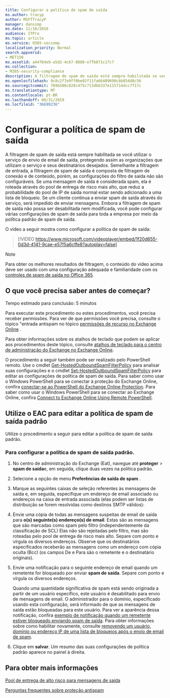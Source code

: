 ```yaml
---
title: Configurar a política de spam de saída
ms.author: tracyp
author: MSFTTracyP
manager: dansimp
ms.date: 11/10/2016
audience: ITPro
ms.topic: article
ms.service: O365-seccomp
localization_priority: Normal
search.appverid:
- MET150
ms.assetid: a44764e9-a5d2-4c67-8888-e7fb871c17c7
ms.collection:
- M365-security-compliance
description: A filtragem de spam de saída está sempre habilitada se você utilizar o serviço de envio de email de saída, protegendo assim as organizações que utilizam o serviço e seus destinatários desejados.
ms.openlocfilehash: 9c8c2f7e9ff0be02f11fa66409690cbb854d8c56
ms.sourcegitcommit: 769b506c828c475c713dbb337e115714dcc7f17c
ms.translationtype: MT
ms.contentlocale: pt-BR
ms.lasthandoff: 08/31/2019
ms.locfileid: "36699236"
---
```

# <a name="configure-the-outbound-spam-policy"></a>Configurar a política de spam de saída

A filtragem de spam de saída está sempre habilitada se você utilizar o serviço de envio de email de saída, protegendo assim as organizações que utilizam o serviço e seus destinatários desejados. Semelhante a filtragem de entrada, a filtragem de spam de saída é composta de filtragem de conexão e de conteúdo, porém, as configurações do filtro de saída não são configuráveis. Se uma mensagem de saída é considerada spam, ela é roteada através do pool de entrega de risco mais alto, que reduz a probabilidade do pool de IP de saída normal estar sendo adicionado a uma lista de bloqueio. Se um cliente continua a enviar spam de saída através do serviço, será impedido de enviar mensagens. Embora a filtragem de spam de saída não possa ser desabilitada nem modificada, você pode configurar várias configurações de spam de saída para toda a empresa por meio da política padrão de spam de saída. 
  
O vídeo a seguir mostra como configurar a política de spam de saída:
  
> [!VIDEO https://www.microsoft.com/videoplayer/embed/1f20d655-0d3d-4141-9cae-e57f5a6cffe8?autoplay=false]
  
> [!NOTE]
> Para obter os melhores resultados de filtragem, o conteúdo do vídeo acima deve ser usado com uma configuração adequada e familiaridade com os [controles de spam de saída no Office 365](https://docs.microsoft.com/office365/securitycompliance/outbound-spam-controls).

## <a name="what-do-you-need-to-know-before-you-begin"></a>O que você precisa saber antes de começar?
<a name="sectionSection0"> </a>

Tempo estimado para conclusão: 5 minutos
  
Para executar este procedimento ou estes procedimentos, você precisa receber permissões. Para ver de que permissões você precisa, consulte o tópico "entrada antispam no tópico [permissões de recurso no Exchange Online](http://technet.microsoft.com/library/15073ce1-0917-403b-8839-02a2ebc96e16.aspx) . 
  
Para obter informações sobre os atalhos de teclado que podem se aplicar aos procedimentos deste tópico, consulte [atalhos de teclado para o centro de administração do Exchange no Exchange Online](https://docs.microsoft.com/Exchange/accessibility/keyboard-shortcuts-in-admin-center).
  
O procedimento a seguir também pode ser realizado pelo PowerShell remoto. Use o cmdlet [Get-HostedOutboundSpamFilterPolicy](http://technet.microsoft.com/library/8f15c83c-c10a-4d9d-b135-35321430bdc2.aspx) para analisar suas configurações e o cmdlet [Set-HostedOutboundSpamFilterPolicy](http://technet.microsoft.com/library/665d1b04-d4b5-4a0e-811a-4e37096ccbfd.aspx) para editar as configurações de política de spam de saída. Para saber como usar o Windows PowerShell para se conectar à proteção do Exchange Online, confira [conectar-se ao PowerShell do Exchange Online Protection](https://go.microsoft.com/fwlink/p/?linkid=627290). Para saber como usar o Windows PowerShell para se conectar ao Exchange Online, confira [Connect to Exchange Online Using Remote PowerShell](https://go.microsoft.com/fwlink/p/?linkid=396554).
  
## <a name="use-the-eac-to-edit-the-default-outbound-spam-policy"></a>Utilize o EAC para editar a política de spam de saída padrão
<a name="sectionSection1"> </a>

Utilize o procedimento a seguir para editar a política de spam de saída padrão.
  
### <a name="to-configure-the-default-outbound-spam-policy"></a>Para configurar a política de spam de saída padrão.

1. No centro de administração do Exchange (Eat), navegue até **proteger** \> **spam de saída**e, em seguida, clique duas vezes na política padrão.
    
2. Selecione a opção de menu **Preferências de saída de spam** . 
    
3. Marque as seguintes caixas de seleção referentes às mensagens de saída e, em seguida, especifique um endereço de email associado ou endereços na caixa de entrada associada (elas podem ser listas de distribuição se forem resolvidas como destinos SMTP válidos):
    
1. Envie uma cópia de todas as mensagens suspeitas de email de saída para **o(s) seguinte(s) endereço(s) de email**. Estas são as mensagens que são marcadas como spam pelo filtro (independentemente da classificação de SCL) Elas não são rejeitadas pelo filtro, mas são roteadas pelo pool de entrega de risco mais alto. Separe com ponto e vírgula os diversos endereços. Observe que os destinatários especificados receberão as mensagens como um endereço com cópia oculta (Bcc) (os campos De e Para são o remetente e o destinatário originais).
    
2. Envie uma notificação para o seguinte endereço de email quando um remetente for bloqueado por enviar **spam de saída**. Separe com ponto e vírgula os diversos endereços.
    
    Quando uma quantidade significativa de spam está sendo originada a partir de um usuário específico, este usuário é desabilitado para envio de mensagens de email. O administrador para o domínio, especificado usando esta configuração, será informado de que as mensagens de saída estão bloqueadas para este usuário. Para ver a aparência dessa notificação, confira [exemplo de notificação quando um remetente estiver bloqueado enviando spam de saída](sample-notification-when-a-sender-is-blocked-sending-outbound-spam.md). Para obter informações sobre como habilitar novamente, consulte [removendo um usuário, domínio ou endereço IP de uma lista de bloqueios após o envio de email de spam](http://technet.microsoft.com/library/712cfcc1-31e8-4e51-8561-b64258a8f1e5.aspx).
    
4. Clique em **salvar**. Um resumo das suas configurações de política padrão aparece no painel à direita.
    
## <a name="for-more-information"></a>Para obter mais informações
<a name="sectionSection2"> </a>

[Pool de entrega de alto risco para mensagens de saída](high-risk-delivery-pool-for-outbound-messages.md)
  
[Perguntas frequentes sobre proteção antispam](anti-spam-protection-faq.md)
  

